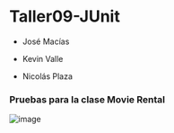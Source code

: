# Taller09-JUnit
- José Macías

- Kevin Valle

- Nicolás Plaza

### Pruebas para la clase Movie Rental

![image](https://user-images.githubusercontent.com/74793371/149971447-e90b6639-33f9-450b-91d3-ff2f12360fff.png)
